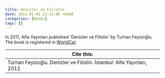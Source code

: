 ```yaml
---
title: Denizler ve Filistin
date: 2011-01-01 21:15:00 +0100
categories: [Books]
tags: []
---
```


In 2011, Alfa Yayınları published 'Denizler ve Filistin' by Turhan Feyizoğlu. The book is registered in [WorldCat](https://search.worldcat.org/title/750168283).


| Cite this:   |
|--------|
| Turhan Feyizoğlu. Denizler ve Filistin. İstanbul: Alfa Yayınları, 2011

 